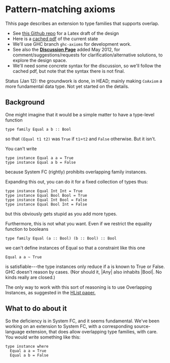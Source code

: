 # Pattern-matching axioms


Thhis page describes an extension to type families that supports overlap.

- See [ this Github repo](https://github.com/dreixel/New-axioms) for a Latex draft of the design
- Here is a [ cached pdf](https://docs.google.com/open?id=0B1pOVvPp4fVdOTdjZjU0YWYtYTA5Yy00NmFkLTkxMWUtZmI0NmNhZTQwYzVl) of the current state
- We'll use GHC branch `ghc-axioms` for development work.
- See also the **[Discussion Page](new-axioms/discussion-page)** added May 2012, for comment/suggestions/requests for clarification/alternative solutions, to explore the design space.
- We'll need some concrete syntax for the discussion, so we'll follow the cached pdf, but note that the syntax there is not final.


Status (Jan 12): the groundwork is done, in HEAD; mainly making `CoAxiom` a more fundamental data type.  Not yet started on the details.

## Background


One might imagine that it would be a simple matter to have a type-level function

```wiki
type family Equal a b :: Bool
```


so that `(Equal t1 t2)` was `True` if `t1`=`t2` and `False` otherwise.  But it isn't.  


You can't write

```wiki
type instance Equal a a = True
type instance Equal a b = False
```


because System FC (rightly) prohibits overlapping family instances.  


Expanding this out, you can do it for a fixed collection of types thus:

```wiki
type instance Equal Int Int = True
type instance Equal Bool Bool = True
type instance Equal Int Bool = False
type instance Equal Bool Int = False
```


but this obviously gets stupid as you add more types.  


Furthermore, this is not what you want. Even if we restrict the equality function to booleans

```wiki
type family Equal (a :: Bool) (b :: Bool) :: Bool
```


we can't define instances of Equal so that a constraint like this one

```wiki
Equal a a ~ True
```


is satisfiable---the type instances only reduce if a is known to True or False. GHC doesn't reason by cases.  (Nor should it, \|Any\| also inhabits \|Bool\|. No kinds really are closed.)


The only way to work with this sort of reasoning is to use Overlapping Instances, as suggested in the [ HList paper.](http://homepages.cwi.nl/~ralf/HList/)

## What to do about it


So the deficiency is in System FC, and it seems fundamental.  We've been working on an extension to System FC, with a corresponding source-language extension, that does allow overlapping type families, with care. You would write something like this:

```wiki
type instance where
  Equal a a = True
  Equal a b = False
```